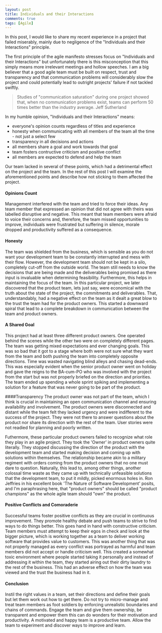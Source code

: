 ```yaml
---
layout: post
title: Individuals and their Interactions
comments: true
tags: [Agile]
---
```

In this post, I would like to share my recent experience in a project that failed miserably, mainly due to negligence of the "Individuals and their Interactions" principle.

The first principle of the agile manifesto stresses focus on "Individuals and their Interactions" but unfortunately there is this misconception that this simply means more irrelevant meetings and hollow speeches. I am a big believer that a good agile team must be built on respect, trust and transparency and that communication problems will considerably slow the project and could potentially lead to outright projects' failure if not tackled swiftly.

> Studies of "communication saturation" during one project showed that, when no communication problems exist, teams can perform 50 times better than the industry average. Jeff Sutherland

In my humble opinion, "Individuals and their Interactions" means:
- everyone's opinion counts regardless of titles and experience
- honesty when communicating with all members of the team all the time - not just a select few
- transparency in all decisions and actions
- all members share a goal and work towards that goal
- team fosters contructive criticism and positive conflict
- all members are expected to defend and help the team

Our team lacked in several of these points, which had a detrimental effect on the project and the team. In the rest of this post I will examine the aforementioned points and describe how not sticking to them affected the project.

#### Opinions Count
Management interfered with the team and tried to force their ideas. Any team member that expressed an opinion that did not agree with theirs was labelled disruptive and negative. This meant that team members were afraid to voice their concerns and, therefore, the team missed opportunities to improve, individuals were frustrated but suffering in silence, morale dropped and productivity suffered as a consequence.

#### Honesty
The team was shielded from the business, which is sensible as you do not want your development team to be constantly interrupted and mess with their flow. However, the development team should not be kept in a silo, completely cut-off from the outside world. The team still needs to know the decisions that are being made and the deliverables being promised as there input is invaluable when determining feasibility. Furthermore, this helps in maintaining the focus of the team. In this particular project, we later discovered that the product team, lets just say, were economical with the truth about the state of the project, the commitments and deliverables. That, understandably, had a negative effect on the team as it dealt a great blow to the trust the team had for the product owners. This started a downward spiral that lead to a complete breakdown in communication between the team and product owners.

#### A Shared Goal
This project had at least three different product owners. One operated behind the scenes while the other two were on completely different pages. The team was getting mixed expectations and ever changing goals. This was so bad that it got to a stage where both were not sure what they want from the team and both pushing the team into completely opposite directions. Time was wasted navigating blind alleys and chasing dead-ends. This was especially evident when the senior product owner went on holiday and gave the reigns to the BA-cum-PO who was involved with the project from the start but was not properly briefed on the direction and priorities. The team ended up spending a whole sprint spiking and implementing a solution for a feature that was never going to be part of the product.

####Transparency
The product owner was not part of the team, which I think is crucial in maintaining an open communication channel and ensuring availability and involvement. The product owners were disconnected and distant while the team felt they lacked urgency and were indifferent to the success of the project. They were not there to answer questions about the product nor share its direction with the rest of the team. User stories were not readied for planning and poorly written. 

Futhermore, these particular product owners failed to recognize what role they play in an agile project. They took the 'Owner' in product owners quite literally. They stopped discussing the direction of the product with the development team and started making decision and coming up with solutions within themselves. The relationship became akin to a military regiment with orders coming from the product owners that no one must dare to question. Naturally, this lead to, among other things, another colossal time waste as they came up with technically unfeasible solutions that the development team, to put it mildly, picked enormous holes in. Ron Jeffries in his excellent book 'The Nature of Software Development' posits, and I'm paraphrasing here, that "product owners" should be called "product champions" as the whole agile team should "own" the product.

#### Positive Conflicts and Comoraderie
Successful teams foster positive conflicts as they are crucial in continuous improvement. They promote healthy debate and push teams to strive to find ways to do things better. This goes hand in hand with constructive criticism. Team members must attempt to keep their egos in check and look at the bigger picture, which is working together as a team to deliver working software that provides value to customers. This was another thing that was not properly managed as every conflict was portrayed as harmful and team members did not accept or handle criticism well. This created a somewhat toxic environment where people started taking it personally and instead of addressing it within the team, they started airing out their dirty laundry to the rest of the business. This had an adverse effect on how the team was viewed and the trust the business had in it.

#### Conclusion
Instil the right values in a team, set their directions and define their goals but let them work out how to get there. Do not try to micro-manage and treat team members as foot soldiers by enforcing unrealistic boundaries and chains of commands. Engage the team and give them ownership, be transparent and empower them this can do wonders for their motivation and productivity. A motivated and happy team is a productive team. Allow the team to experiment and discover ways to improve and learn.

